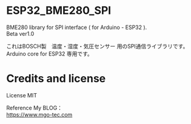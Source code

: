 # ESP32_BME280_SPI
BME280 library for SPI interface ( for Arduino - ESP32 ).  
Beta ver1.0  
  
これはBOSCH製　温度・湿度・気圧センサー 用のSPI通信ライブラリです。  
Arduino core for ESP32 専用です。  
  
  
# Credits and license
License MIT  
  
Reference My BLOG：  
https://www.mgo-tec.com  
